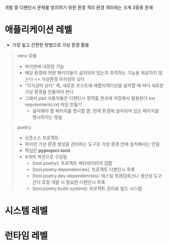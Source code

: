 개발 중 디펜던시 문제를 방지하기 위한 환경 격리
환경 격리에는 크게 3종류 존재

# 애플리케이션 레벨
* 가장 쉽고 간편한 방법으로 가상 환경 활용

> venv 모듈
> - 파이썬에 내장된 기능
> - 해당 환경에 어떤 패키지들이 설치되어 있는지 추적하는 기능을 제공하지 않는다 => 가상환경 이식성이 낮다
> - "이식성이 낮다" 즉, 새로운 호스트에 애플리케이션을 설치할 때 마다 새로운 가상 환경을 만들어야 한다
> - 그래서 pipt 사용자들은 디펜던시 정의를 한곳에 저장해서 활용한다 ex) requirements.txt 파일 만들기
>   - 설치해야 할 패키지를 명시할 뿐, 현재 환경에 설치되어 있는 패키지를 명시하지는 않음 


> poetry
> - 오픈소스 프로젝트
> - 파이썬 가상 환경 생성을 관리하는 도구로 가상 환경 안에 설치해서는 안됨
> - 핵심은 **pyproject.toml**
> - 4개의 섹션으로 구성됨
>   - [tool.poetry]: 프로젝트 메타데이터의 집합
>   - [tool.poetry.dependencies]: 프로젝트 디펜던시 목록
>   - [tool.poetry.dev-dependencies]: 테스팅 프레임워크나 생산성 도구간이 로컬 개발 시 필요한 디펜던시 목록
>   - [tool.poetry.build-system]: 프로젝트 관리용 빌드 시스템


# 시스템 레벨

# 런타임 레벨

